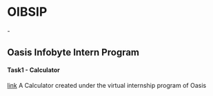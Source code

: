 <h1>OIBSIP</h1> - <h2>Oasis Infobyte Intern Program</h2>

<h4>Task1 - Calculator</h4>
<a href="https://github.com/Sanjaivels/OBISIP/tree/main/task%201">link</a>
A Calculator created under the virtual internship program of Oasis


